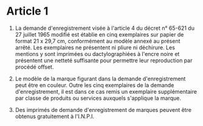# Article 1

1. La demande d'enregistrement visée à l'article 4 du décret n° 65-621 du 27 juillet 1965 modifié est établie en cinq exemplaires sur papier de format 21 x 29,7 cm, conformément au modèle annexé au présent arrêté. Les exemplaires ne présentent ni pliure ni déchirure. Les mentions y sont imprimées ou dactylographiées à l'encre noire et présentent une netteté suffisante pour permettre leur reproduction par procédé offset.

2. Le modèle de la marque figurant dans la demande d'enregistrement peut être en couleur. Outre les cinq exemplaires de la demande d'enregistrement, il est dans ce cas remis un exemplaire supplémentaire par classe de produits ou services auxquels s'applique la marque.

3. Des imprimés de demande d'enregistrement de marques peuvent être obtenus gratuitement à l'I.N.P.I.
